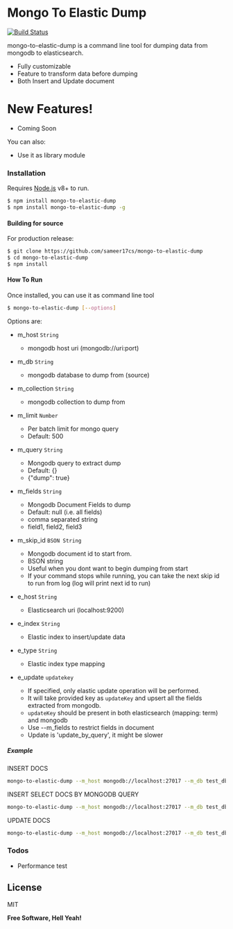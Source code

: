 # Mongo To Elastic Dump

[![Build Status](https://travis-ci.org/joemccann/dillinger.svg?branch=master)](https://travis-ci.org/joemccann/dillinger)

mongo-to-elastic-dump is a command line tool for dumping data from mongodb to elasticsearch.
  - Fully customizable
  - Feature to transform data before dumping
  - Both Insert and Update document

# New Features!
  - Coming Soon

You can also:
  - Use it as library module

### Installation

Requires [Node.js](https://nodejs.org/) v8+ to run.

```sh
$ npm install mongo-to-elastic-dump
$ npm install mongo-to-elastic-dump -g
```

#### Building for source
For production release:
```sh
$ git clone https://github.com/sameer17cs/mongo-to-elastic-dump
$ cd mongo-to-elastic-dump
$ npm install
```

#### How To Run
Once installed, you can use it as command line tool
```sh
$ mongo-to-elastic-dump [--options]
```
Options are:
- m_host ```String```
     - mongodb host uri (mongodb://uri:port)
- m_db ```String```
     - mongodb database to dump from (source)
- m_collection ```String```
     - mongodb collection to dump from
- m_limit ```Number```
     - Per batch limit for mongo query
     - Default: 500
- m_query ```String```
     - Mongodb query to extract dump
     - Default: {}
     - {"dump": true}
- m_fields  ```String```
     - Mongodb Document Fields to dump
     - Default: null (i.e. all fields)
     - comma separated string
     - field1, field2, field3

- m_skip_id ```BSON String```
    - Mongodb document id to start from.
    - BSON string
    - Useful when you dont want to begin dumping from start
    - If your command stops while running, you can take the next skip id to run from log (log will print next id to run)

- e_host ```String```
     - Elasticsearch uri (localhost:9200)
- e_index ```String```
    - Elastic index to insert/update data

- e_type ```String```
    - Elastic index type mapping

 - e_update ```updatekey```
     - If specified, only elastic update operation will be performed.
     - It will take provided key as ```updateKey``` and upsert all the fields extracted from mongodb.
     - ```updateKey``` should be present in both elasticsearch (mapping: term)   and mongodb
     - Use --m_fields to restrict fields in document
     - Update is 'update_by_query', it might be slower

##### Example

INSERT DOCS
```sh
mongo-to-elastic-dump --m_host mongodb://localhost:27017 --m_db test_db --m_collection test_coll --e_host localhost:9200 --e_index test_index --e_type test_type
```

INSERT SELECT DOCS BY MONGODB QUERY
```sh
mongo-to-elastic-dump --m_host mongodb://localhost:27017 --m_db test_db --m_collection test_coll --e_host localhost:9200 --e_index test_index --e_type test_type --m_query '{}'
```

UPDATE DOCS
```sh
mongo-to-elastic-dump --m_host mongodb://localhost:27017 --m_db test_db --m_collection test_coll --e_host localhost:9200 --e_index test_index --e_type test_type --e_update updatekey
```


### Todos

 - Performance test

License
----

MIT

**Free Software, Hell Yeah!**
